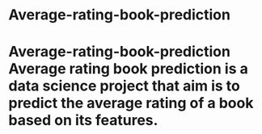 # Average-rating-book-prediction
# Average-rating-book-prediction Average rating book prediction is a data science project that aim is to predict the average rating of a book based on its features.
